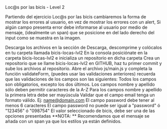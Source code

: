 Loc@s por las bicis - Level 2

Partiendo del ejercicio Loc@s por las bicis cambiaremos la forma de mostrar los errores al usuario, en vez de mostrar los errores con un alert, Si algún campo presenta error debe informarse al usuario por medio de mensaje, (idealmente un span) que se posicione en del lado derecho del input como se muestra en la imagen.

Descarga los archivos en la sección de Descarga, descomprime y colócalos en tu carpeta llamada bicis-locas-lvl2
En la consola posiciónate en la carpeta bicis-locas-lvl2 e inicializa un repositorio en dicha carpeta
Crea un repositorio que se llame bicis-locas-lvl2 en GITHUB, haz tu primer commit y sube los archivos al repositorio.
Abre el archivo js/main.js y completa la función validateForm, (puedes usar las validaciones anteriores) recuerda que las validaciones de los campos son las siguientes:
Todos los campos son obligatorios, excepto los dos últimos.
Los campos nombre y apellido sólo deben permitir caracteres de la A-Z
Para los campos nombre y apellido la primera letra debe ser mayúscula
Validar que el campo email tenga un formato válido. Ej: name@domain.com
El campo password debe tener al menos 6 caracteres
El campo password no puede ser igual a "password" ó "123456" ó "098754"
El valor seleccionado de bicis, debe ser una de las opciones presentadas
**NOTA: ** Recomendamos que el mensaje se añada con un span ya que los estilos ya están definidos.